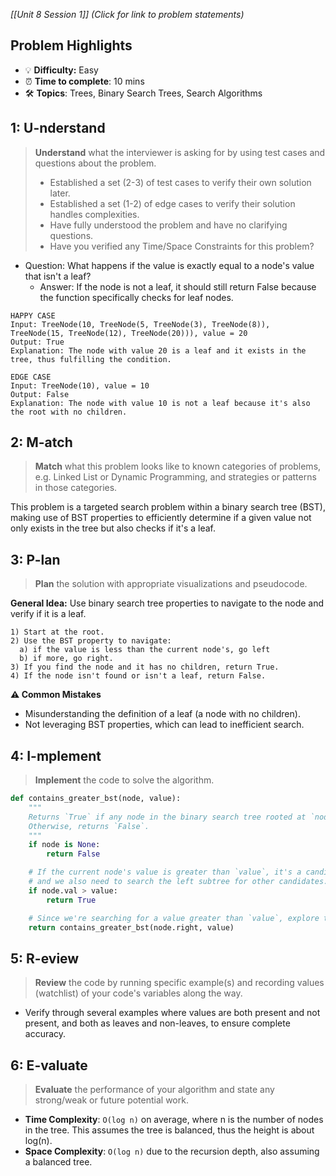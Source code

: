 *[[Unit 8 Session 1]] (Click for link to problem statements)*

## Problem Highlights

* 💡 **Difficulty:** Easy
* ⏰ **Time to complete**: 10 mins
* 🛠️ **Topics**: Trees, Binary Search Trees, Search Algorithms
    
## 1: U-nderstand

> **Understand** what the interviewer is asking for by using test cases and questions about the problem.
> - Established a set (2-3) of test cases to verify their own solution later.
> - Established a set (1-2) of edge cases to verify their solution handles complexities.
> - Have fully understood the problem and have no clarifying questions.
> - Have you verified any Time/Space Constraints for this problem?

- Question: What happens if the value is exactly equal to a node's value that isn't a leaf?
    - Answer: If the node is not a leaf, it should still return False because the function specifically checks for leaf nodes.

```
HAPPY CASE
Input: TreeNode(10, TreeNode(5, TreeNode(3), TreeNode(8)), TreeNode(15, TreeNode(12), TreeNode(20))), value = 20
Output: True
Explanation: The node with value 20 is a leaf and it exists in the tree, thus fulfilling the condition.

EDGE CASE
Input: TreeNode(10), value = 10
Output: False
Explanation: The node with value 10 is not a leaf because it's also the root with no children.
```

## 2: M-atch

> **Match** what this problem looks like to known categories of problems, e.g. Linked List or Dynamic Programming, and strategies or patterns in those categories.

This problem is a targeted search problem within a binary search tree (BST), making use of BST properties to efficiently determine if a given value not only exists in the tree but also checks if it's a leaf.

## 3: P-lan

> **Plan** the solution with appropriate visualizations and pseudocode.

**General Idea:** Use binary search tree properties to navigate to the node and verify if it is a leaf.

```
1) Start at the root.
2) Use the BST property to navigate: 
  a) if the value is less than the current node's, go left
  b) if more, go right.
3) If you find the node and it has no children, return True.
4) If the node isn't found or isn't a leaf, return False.
```

**⚠️ Common Mistakes**

- Misunderstanding the definition of a leaf (a node with no children).
- Not leveraging BST properties, which can lead to inefficient search.

## 4: I-mplement

> **Implement** the code to solve the algorithm.

```python
def contains_greater_bst(node, value):
    """
    Returns `True` if any node in the binary search tree rooted at `node` has a value greater than `value`.
    Otherwise, returns `False`.
    """
    if node is None:
        return False

    # If the current node's value is greater than `value`, it's a candidate,
    # and we also need to search the left subtree for other candidates.
    if node.val > value:
        return True

    # Since we're searching for a value greater than `value`, explore the right subtree only
    return contains_greater_bst(node.right, value)
```

## 5: R-eview

> **Review** the code by running specific example(s) and recording values (watchlist) of your code's variables along the way.

- Verify through several examples where values are both present and not present, and both as leaves and non-leaves, to ensure complete accuracy.

## 6: E-valuate

> **Evaluate** the performance of your algorithm and state any strong/weak or future potential work.

* **Time Complexity**: `O(log n)` on average, where n is the number of nodes in the tree. This assumes the tree is balanced, thus the height is about log(n).
* **Space Complexity**: `O(log n)` due to the recursion depth, also assuming a balanced tree.

